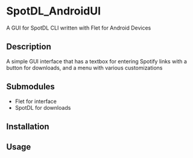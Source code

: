 # SpotDL_AndroidUI
A GUI for SpotDL CLI written with Flet for Android Devices

## Description
A simple GUI interface that has a textbox for entering Spotify links with a button for downloads, and a menu with various customizations

## Submodules
- Flet for interface
- SpotDL for downloads
  
## Installation

## Usage


